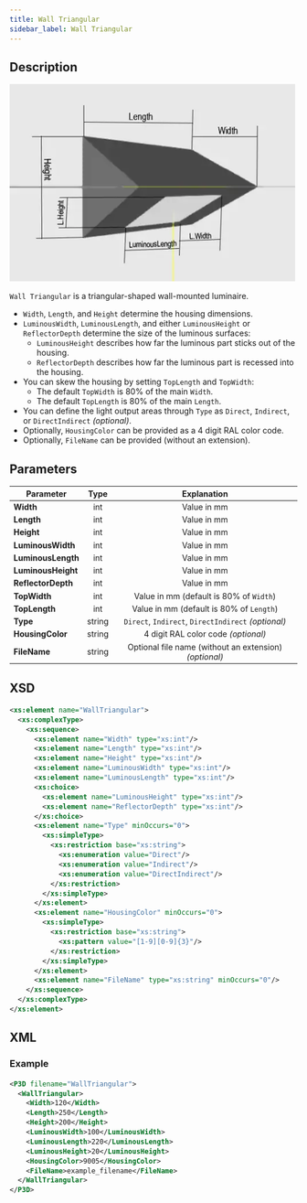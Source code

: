 ```yaml
---
title: Wall Triangular
sidebar_label: Wall Triangular
---
```


## Description

![Wall Triangular](/img/docs/geometry/parametric/wall-triangular.webp)

`Wall Triangular` is a triangular-shaped wall-mounted luminaire.

- `Width`, `Length`, and `Height` determine the housing dimensions.
- `LuminousWidth`, `LuminousLength`, and either `LuminousHeight` or `ReflectorDepth` determine the size of the luminous surfaces:
  - `LuminousHeight` describes how far the luminous part sticks out of the housing.
  - `ReflectorDepth` describes how far the luminous part is recessed into the housing.
- You can skew the housing by setting `TopLength` and `TopWidth`:
  - The default `TopWidth` is 80% of the main `Width`.
  - The default `TopLength` is 80% of the main `Length`.
- You can define the light output areas through `Type` as `Direct`, `Indirect`, or `DirectIndirect` *(optional)*.
- Optionally, `HousingColor` can be provided as a 4 digit RAL color code.
- Optionally, `FileName` can be provided (without an extension).

## Parameters

| **Parameter**        | Type   | Explanation                                               |
| -------------------- | :----: | :-------------------------------------------------------: |
| **Width**            | int    | Value in mm                                               |
| **Length**           | int    | Value in mm                                               |
| **Height**           | int    | Value in mm                                               |
| **LuminousWidth**    | int    | Value in mm                                               |
| **LuminousLength**   | int    | Value in mm                                               |
| **LuminousHeight**   | int    | Value in mm                                               |
| **ReflectorDepth**   | int    | Value in mm                                               |
| **TopWidth**         | int    | Value in mm (default is 80% of `Width`)                   |
| **TopLength**        | int    | Value in mm (default is 80% of `Length`)                  |
| **Type**             | string | `Direct`, `Indirect`, `DirectIndirect` *(optional)*       |
| **HousingColor**     | string | 4 digit RAL color code *(optional)*                       |
| **FileName**         | string | Optional file name (without an extension) *(optional)*    |

## XSD

```xml
<xs:element name="WallTriangular">
  <xs:complexType>
    <xs:sequence>
      <xs:element name="Width" type="xs:int"/>
      <xs:element name="Length" type="xs:int"/>
      <xs:element name="Height" type="xs:int"/>
      <xs:element name="LuminousWidth" type="xs:int"/>
      <xs:element name="LuminousLength" type="xs:int"/>
      <xs:choice>
        <xs:element name="LuminousHeight" type="xs:int"/>
        <xs:element name="ReflectorDepth" type="xs:int"/>
      </xs:choice>
      <xs:element name="Type" minOccurs="0">
        <xs:simpleType>
          <xs:restriction base="xs:string">
            <xs:enumeration value="Direct"/>
            <xs:enumeration value="Indirect"/>
            <xs:enumeration value="DirectIndirect"/>
          </xs:restriction>
        </xs:simpleType>
      </xs:element>
      <xs:element name="HousingColor" minOccurs="0">
        <xs:simpleType>
          <xs:restriction base="xs:string">
            <xs:pattern value="[1-9][0-9]{3}"/>
          </xs:restriction>
        </xs:simpleType>
      </xs:element>
      <xs:element name="FileName" type="xs:string" minOccurs="0"/>
    </xs:sequence>
  </xs:complexType>
</xs:element>
```

## XML
### Example

```xml
<P3D filename="WallTriangular">
  <WallTriangular>
    <Width>120</Width>
    <Length>250</Length>
    <Height>200</Height>
    <LuminousWidth>100</LuminousWidth>
    <LuminousLength>220</LuminousLength>
    <LuminousHeight>20</LuminousHeight>
    <HousingColor>9005</HousingColor>
    <FileName>example_filename</FileName>
  </WallTriangular>
</P3D>
```